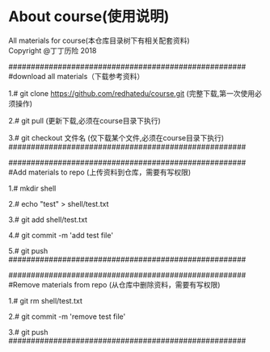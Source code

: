 # About course(使用说明)
All materials for course(本仓库目录树下有相关配套资料)</br>
Copyright @丁丁历险 $2018$




#####################################################</br>
#download all materials（下载参考资料）

1.# git clone https://github.com/redhatedu/course.git  (完整下载,第一次使用必须操作)

2.# git pull  	(更新下载,必须在course目录下执行)

3.# git checkout 文件名			(仅下载某个文件,必须在course目录下执行)
</br>#####################################################</br>



#####################################################</br>
#Add materials to repo (上传资料到仓库，需要有写权限)

1.# mkdir shell

2.# echo "test" > shell/test.txt

3.# git add shell/test.txt

4.# git commit -m 'add test file'

5.# git push
</br>#####################################################</br>




#####################################################</br>
#Remove materials from repo  (从仓库中删除资料，需要有写权限)

1.# git rm shell/test.txt

2.# git commit -m 'remove test file'

3.# git push
</br>#####################################################</br>
